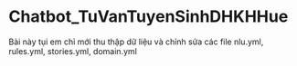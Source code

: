 ﻿# Chatbot_TuVanTuyenSinhDHKHHue
Bài này tụi em chỉ mới thu thập dữ liệu và chỉnh sửa các file nlu.yml, rules.yml, stories.yml, domain.yml
